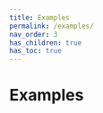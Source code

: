 ```yaml
---
title: Examples
permalink: /examples/
nav_order: 3
has_children: true
has_toc: true
---
```


# Examples
